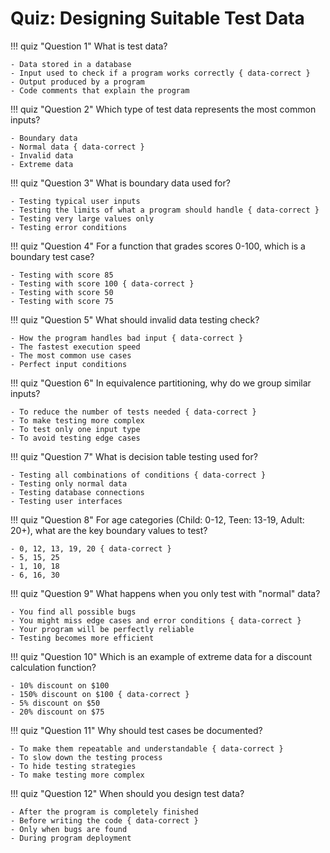 # Quiz: Designing Suitable Test Data

!!! quiz "Question 1"
    What is test data?

    - Data stored in a database
    - Input used to check if a program works correctly { data-correct }
    - Output produced by a program
    - Code comments that explain the program

!!! quiz "Question 2"
    Which type of test data represents the most common inputs?

    - Boundary data
    - Normal data { data-correct }
    - Invalid data
    - Extreme data

!!! quiz "Question 3"
    What is boundary data used for?

    - Testing typical user inputs
    - Testing the limits of what a program should handle { data-correct }
    - Testing very large values only
    - Testing error conditions

!!! quiz "Question 4"
    For a function that grades scores 0-100, which is a boundary test case?

    - Testing with score 85
    - Testing with score 100 { data-correct }
    - Testing with score 50
    - Testing with score 75

!!! quiz "Question 5"
    What should invalid data testing check?

    - How the program handles bad input { data-correct }
    - The fastest execution speed
    - The most common use cases
    - Perfect input conditions

!!! quiz "Question 6"
    In equivalence partitioning, why do we group similar inputs?

    - To reduce the number of tests needed { data-correct }
    - To make testing more complex
    - To test only one input type
    - To avoid testing edge cases

!!! quiz "Question 7"
    What is decision table testing used for?

    - Testing all combinations of conditions { data-correct }
    - Testing only normal data
    - Testing database connections
    - Testing user interfaces

!!! quiz "Question 8"
    For age categories (Child: 0-12, Teen: 13-19, Adult: 20+), what are the key boundary values to test?

    - 0, 12, 13, 19, 20 { data-correct }
    - 5, 15, 25
    - 1, 10, 18
    - 6, 16, 30

!!! quiz "Question 9"
    What happens when you only test with "normal" data?

    - You find all possible bugs
    - You might miss edge cases and error conditions { data-correct }
    - Your program will be perfectly reliable
    - Testing becomes more efficient

!!! quiz "Question 10"
    Which is an example of extreme data for a discount calculation function?

    - 10% discount on $100
    - 150% discount on $100 { data-correct }
    - 5% discount on $50
    - 20% discount on $75

!!! quiz "Question 11"
    Why should test cases be documented?

    - To make them repeatable and understandable { data-correct }
    - To slow down the testing process
    - To hide testing strategies
    - To make testing more complex

!!! quiz "Question 12"
    When should you design test data?

    - After the program is completely finished
    - Before writing the code { data-correct }
    - Only when bugs are found
    - During program deployment
